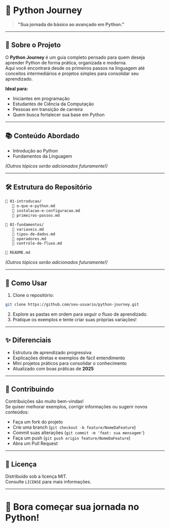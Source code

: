 # 🐍 Python Journey

> **"Sua jornada do básico ao avançado em Python."**

---

## 📖 Sobre o Projeto

O **Python Journey** é um guia completo pensado para quem deseja aprender Python de forma prática, organizada e moderna.  
Aqui você encontrará desde os primeiros passos na linguagem até conceitos intermediários e projetos simples para consolidar seu aprendizado.

**Ideal para:**
- Iniciantes em programação
- Estudantes de Ciência da Computação
- Pessoas em transição de carreira
- Quem busca fortalecer sua base em Python

---

## 📚 Conteúdo Abordado

- Introdução ao Python
- Fundamentos da Linguagem

*(Outros tópicos serão adicionados futuramente!)*

---

## 🛠️ Estrutura do Repositório

```bash
🔹 01-introducao/
   🔹 o-que-e-python.md
   🔹 instalacao-e-configuracao.md
   🔹 primeiros-passos.md

🔹 02-fundamentos/
   🔹 variaveis.md
   🔹 tipos-de-dados.md
   🔹 operadores.md
   🔹 controle-de-fluxo.md

🔹 README.md
```

*(Outros tópicos serão adicionados futuramente!)*

---

## 🚀 Como Usar

1. Clone o repositório:

```bash
git clone https://github.com/seu-usuario/python-journey.git
```

2. Explore as pastas em ordem para seguir o fluxo de aprendizado.
3. Pratique os exemplos e tente criar suas próprias variações!

---

## ✨ Diferenciais

- Estrutura de aprendizado progressiva
- Explicações diretas e exemplos de fácil entendimento
- Mini projetos práticos para consolidar o conhecimento
- Atualizado com boas práticas de **2025**

---

## 📢 Contribuindo

Contribuições são muito bem-vindas!  
Se quiser melhorar exemplos, corrigir informações ou sugerir novos conteúdos:

- Faça um fork do projeto
- Crie uma branch (`git checkout -b feature/NomeDaFeature`)
- Commit suas alterações (`git commit -m 'feat: sua mensagem'`)
- Faça um push (`git push origin feature/NomeDaFeature`)
- Abra um Pull Request

---

## 📜 Licença

Distribuído sob a licença MIT.  
Consulte `LICENSE` para mais informações.

---

# 🎯 Bora começar sua jornada no Python!